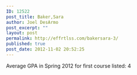 ```yaml
---
ID: 12522
post_title: Baker,Sara
author: Joel DesArmo
post_excerpt: ""
layout: post
permalink: http://effrtlss.com/bakersara-3/
published: true
post_date: 2012-11-02 20:52:25
---
```

<p>Average GPA in Spring 2012 for first course listed: 4</p>